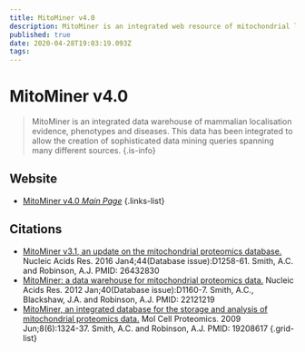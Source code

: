 ```yaml
---
title: MitoMiner v4.0
description: MitoMiner is an integrated web resource of mitochondrial localisation evidence and phenotype data for mammals, zebrafish and yeasts.
published: true
date: 2020-04-28T19:03:19.093Z
tags: 
---
```


# MitoMiner v4.0

> MitoMiner is an integrated data warehouse of mammalian localisation evidence, phenotypes and diseases. This data has been integrated to allow the creation of sophisticated data mining queries spanning many different sources.
{.is-info}

 

## Website 

- [MitoMiner v4.0 *Main Page*](http://mitominer.mrc-mbu.cam.ac.uk/release-4.0/begin.do)
 {.links-list}

## Citations

- [MitoMiner v3.1, an update on the mitochondrial proteomics database.](https://academic.oup.com/nar/article/44/D1/D1258/2502574) Nucleic Acids Res. 2016 Jan4;44(Database issue):D1258-61. Smith, A.C. and Robinson, A.J. PMID: 26432830 
- [MitoMiner: a data warehouse for mitochondrial proteomics data.](https://academic.oup.com/nar/article/40/D1/D1160/2903117) Nucleic Acids Res. 2012 Jan;40(Database issue):D1160-7. Smith, A.C., Blackshaw, J.A. and Robinson, A.J. PMID: 22121219
-	[MitoMiner, an integrated database for the storage and analysis of mitochondrial proteomics data.](https://www.mcponline.org/content/8/6/1324.short) Mol Cell Proteomics. 2009 Jun;8(6):1324-37. Smith, A.C. and Robinson, A.J. PMID: 19208617
{.grid-list}